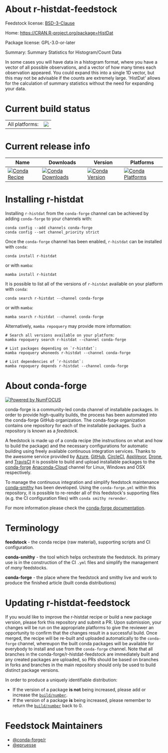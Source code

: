 About r-histdat-feedstock
=========================

Feedstock license: [BSD-3-Clause](https://github.com/conda-forge/r-histdat-feedstock/blob/main/LICENSE.txt)

Home: https://CRAN.R-project.org/package=HistDat

Package license: GPL-3.0-or-later

Summary: Summary Statistics for Histogram/Count Data

In some cases you will have data in a histogram format, where you have a vector of all possible observations, and a vector of how many times each observation appeared.  You could expand this into a single 1D vector, but this may not be advisable if the counts are extremely large. 'HistDat' allows for the calculation of summary statistics without the need for expanding your data.

Current build status
====================


<table><tr><td>All platforms:</td>
    <td>
      <a href="https://dev.azure.com/conda-forge/feedstock-builds/_build/latest?definitionId=14308&branchName=main">
        <img src="https://dev.azure.com/conda-forge/feedstock-builds/_apis/build/status/r-histdat-feedstock?branchName=main">
      </a>
    </td>
  </tr>
</table>

Current release info
====================

| Name | Downloads | Version | Platforms |
| --- | --- | --- | --- |
| [![Conda Recipe](https://img.shields.io/badge/recipe-r--histdat-green.svg)](https://anaconda.org/conda-forge/r-histdat) | [![Conda Downloads](https://img.shields.io/conda/dn/conda-forge/r-histdat.svg)](https://anaconda.org/conda-forge/r-histdat) | [![Conda Version](https://img.shields.io/conda/vn/conda-forge/r-histdat.svg)](https://anaconda.org/conda-forge/r-histdat) | [![Conda Platforms](https://img.shields.io/conda/pn/conda-forge/r-histdat.svg)](https://anaconda.org/conda-forge/r-histdat) |

Installing r-histdat
====================

Installing `r-histdat` from the `conda-forge` channel can be achieved by adding `conda-forge` to your channels with:

```
conda config --add channels conda-forge
conda config --set channel_priority strict
```

Once the `conda-forge` channel has been enabled, `r-histdat` can be installed with `conda`:

```
conda install r-histdat
```

or with `mamba`:

```
mamba install r-histdat
```

It is possible to list all of the versions of `r-histdat` available on your platform with `conda`:

```
conda search r-histdat --channel conda-forge
```

or with `mamba`:

```
mamba search r-histdat --channel conda-forge
```

Alternatively, `mamba repoquery` may provide more information:

```
# Search all versions available on your platform:
mamba repoquery search r-histdat --channel conda-forge

# List packages depending on `r-histdat`:
mamba repoquery whoneeds r-histdat --channel conda-forge

# List dependencies of `r-histdat`:
mamba repoquery depends r-histdat --channel conda-forge
```


About conda-forge
=================

[![Powered by
NumFOCUS](https://img.shields.io/badge/powered%20by-NumFOCUS-orange.svg?style=flat&colorA=E1523D&colorB=007D8A)](https://numfocus.org)

conda-forge is a community-led conda channel of installable packages.
In order to provide high-quality builds, the process has been automated into the
conda-forge GitHub organization. The conda-forge organization contains one repository
for each of the installable packages. Such a repository is known as a *feedstock*.

A feedstock is made up of a conda recipe (the instructions on what and how to build
the package) and the necessary configurations for automatic building using freely
available continuous integration services. Thanks to the awesome service provided by
[Azure](https://azure.microsoft.com/en-us/services/devops/), [GitHub](https://github.com/),
[CircleCI](https://circleci.com/), [AppVeyor](https://www.appveyor.com/),
[Drone](https://cloud.drone.io/welcome), and [TravisCI](https://travis-ci.com/)
it is possible to build and upload installable packages to the
[conda-forge](https://anaconda.org/conda-forge) [Anaconda-Cloud](https://anaconda.org/)
channel for Linux, Windows and OSX respectively.

To manage the continuous integration and simplify feedstock maintenance
[conda-smithy](https://github.com/conda-forge/conda-smithy) has been developed.
Using the ``conda-forge.yml`` within this repository, it is possible to re-render all of
this feedstock's supporting files (e.g. the CI configuration files) with ``conda smithy rerender``.

For more information please check the [conda-forge documentation](https://conda-forge.org/docs/).

Terminology
===========

**feedstock** - the conda recipe (raw material), supporting scripts and CI configuration.

**conda-smithy** - the tool which helps orchestrate the feedstock.
                   Its primary use is in the construction of the CI ``.yml`` files
                   and simplify the management of *many* feedstocks.

**conda-forge** - the place where the feedstock and smithy live and work to
                  produce the finished article (built conda distributions)


Updating r-histdat-feedstock
============================

If you would like to improve the r-histdat recipe or build a new
package version, please fork this repository and submit a PR. Upon submission,
your changes will be run on the appropriate platforms to give the reviewer an
opportunity to confirm that the changes result in a successful build. Once
merged, the recipe will be re-built and uploaded automatically to the
`conda-forge` channel, whereupon the built conda packages will be available for
everybody to install and use from the `conda-forge` channel.
Note that all branches in the conda-forge/r-histdat-feedstock are
immediately built and any created packages are uploaded, so PRs should be based
on branches in forks and branches in the main repository should only be used to
build distinct package versions.

In order to produce a uniquely identifiable distribution:
 * If the version of a package **is not** being increased, please add or increase
   the [``build/number``](https://docs.conda.io/projects/conda-build/en/latest/resources/define-metadata.html#build-number-and-string).
 * If the version of a package **is** being increased, please remember to return
   the [``build/number``](https://docs.conda.io/projects/conda-build/en/latest/resources/define-metadata.html#build-number-and-string)
   back to 0.

Feedstock Maintainers
=====================

* [@conda-forge/r](https://github.com/conda-forge/r/)
* [@epruesse](https://github.com/epruesse/)

